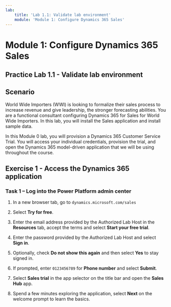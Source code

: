 ```yaml
---
lab:
    title: 'Lab 1.1: Validate lab environment'
    module: 'Module 1: Configure Dynamics 365 Sales'
---
```



Module 1: Configure Dynamics 365 Sales
========================


## Practice Lab 1.1 - Validate lab environment 

Scenario
--------

World Wide Importers (WWI) is looking to formalize their sales process to
increase revenue and give leadership, the stronger forecasting abilities. You are
a functional consultant configuring Dynamics 365 for Sales for World Wide
Importers. In this lab, you will install the Sales application and install
sample data.

In this Module 0 lab, you will provision a Dynamics 365 Customer Service Trial. You will access your individual credentials, provision the trial, and open the Dynamics 365 model-driven application that we will be using throughout the course.

Exercise 1 - Access the Dynamics 365 application
------------------------------------------------

### Task 1 – Log into the Power Platform admin center

1. In a new browser tab, go to `dynamics.microsoft.com/sales`

1. Select **Try for free**.

1. Enter the email address provided by the Authorized Lab Host in the **Resources** tab, accept the terms and select **Start your free trial**.

1. Enter the password provided by the Authorized Lab Host and select **Sign in**.

1. Optionally, check **Do not show this again** and then select **Yes** to stay signed in.

1. If prompted, enter `0123456789` for **Phone number** and select **Submit**.

1. Select **Sales trial** in the app selector on the title bar and open the **Sales Hub** app.

1. Spend a few minutes exploring the application, select **Next** on the welcome prompt to learn the basics.

